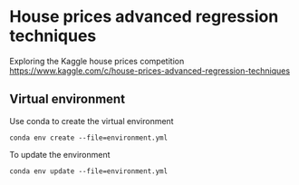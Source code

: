 # House prices advanced regression techniques
Exploring the Kaggle house prices competition
https://www.kaggle.com/c/house-prices-advanced-regression-techniques

## Virtual environment

Use conda to create the virtual environment

```
conda env create --file=environment.yml
```

To update the environment

```
conda env update --file=environment.yml
```
